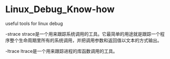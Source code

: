 # Linux_Debug_Know-how
useful tools for linux debug

-strace
strace是一个用来跟踪系统调用的工具。它最简单的用途就是跟踪一个程序整个生命周期里所有的系统调用，并把调用参数和返回值以文本的方式输出。

-ltrace
ltrace是一个用来跟踪进程的库函数调用的工具。
